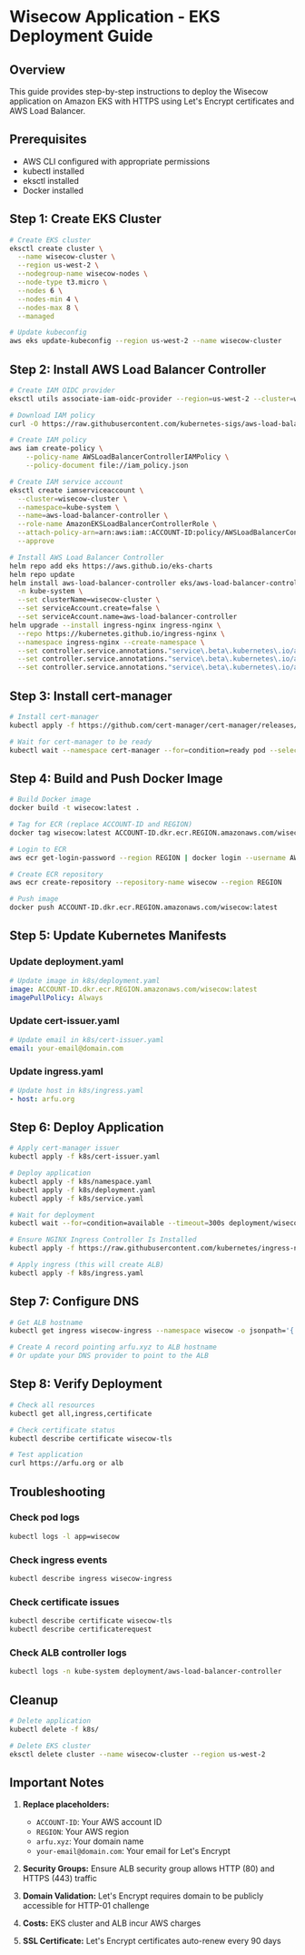 # Wisecow Application - EKS Deployment Guide

## Overview
This guide provides step-by-step instructions to deploy the Wisecow application on Amazon EKS with HTTPS using Let's Encrypt certificates and AWS Load Balancer.

## Prerequisites
- AWS CLI configured with appropriate permissions
- kubectl installed
- eksctl installed
- Docker installed

## Step 1: Create EKS Cluster

```bash
# Create EKS cluster
eksctl create cluster \
  --name wisecow-cluster \
  --region us-west-2 \
  --nodegroup-name wisecow-nodes \
  --node-type t3.micro \
  --nodes 6 \
  --nodes-min 4 \
  --nodes-max 8 \
  --managed

# Update kubeconfig
aws eks update-kubeconfig --region us-west-2 --name wisecow-cluster
```

## Step 2: Install AWS Load Balancer Controller

```bash
# Create IAM OIDC provider
eksctl utils associate-iam-oidc-provider --region=us-west-2 --cluster=wisecow-cluster --approve

# Download IAM policy
curl -O https://raw.githubusercontent.com/kubernetes-sigs/aws-load-balancer-controller/v2.7.2/docs/install/iam_policy.json

# Create IAM policy
aws iam create-policy \
    --policy-name AWSLoadBalancerControllerIAMPolicy \
    --policy-document file://iam_policy.json

# Create IAM service account
eksctl create iamserviceaccount \
  --cluster=wisecow-cluster \
  --namespace=kube-system \
  --name=aws-load-balancer-controller \
  --role-name AmazonEKSLoadBalancerControllerRole \
  --attach-policy-arn=arn:aws:iam::ACCOUNT-ID:policy/AWSLoadBalancerControllerIAMPolicy \
  --approve

# Install AWS Load Balancer Controller
helm repo add eks https://aws.github.io/eks-charts
helm repo update
helm install aws-load-balancer-controller eks/aws-load-balancer-controller \
  -n kube-system \
  --set clusterName=wisecow-cluster \
  --set serviceAccount.create=false \
  --set serviceAccount.name=aws-load-balancer-controller
helm upgrade --install ingress-nginx ingress-nginx \
  --repo https://kubernetes.github.io/ingress-nginx \
  --namespace ingress-nginx --create-namespace \
  --set controller.service.annotations."service\.beta\.kubernetes\.io/aws-load-balancer-type"="nlb" \
  --set controller.service.annotations."service\.beta\.kubernetes\.io/aws-load-balancer-backend-protocol"="tcp" \
  --set controller.service.annotations."service\.beta\.kubernetes\.io/aws-load-balancer-ssl-ports"="443"


```

## Step 3: Install cert-manager

```bash
# Install cert-manager
kubectl apply -f https://github.com/cert-manager/cert-manager/releases/download/v1.13.0/cert-manager.yaml

# Wait for cert-manager to be ready
kubectl wait --namespace cert-manager --for=condition=ready pod --selector=app=cert-manager --timeout=90s
```

## Step 4: Build and Push Docker Image

```bash
# Build Docker image
docker build -t wisecow:latest .

# Tag for ECR (replace ACCOUNT-ID and REGION)
docker tag wisecow:latest ACCOUNT-ID.dkr.ecr.REGION.amazonaws.com/wisecow:latest

# Login to ECR
aws ecr get-login-password --region REGION | docker login --username AWS --password-stdin ACCOUNT-ID.dkr.ecr.REGION.amazonaws.com

# Create ECR repository
aws ecr create-repository --repository-name wisecow --region REGION

# Push image
docker push ACCOUNT-ID.dkr.ecr.REGION.amazonaws.com/wisecow:latest
```

## Step 5: Update Kubernetes Manifests

### Update deployment.yaml
```yaml
# Update image in k8s/deployment.yaml
image: ACCOUNT-ID.dkr.ecr.REGION.amazonaws.com/wisecow:latest
imagePullPolicy: Always
```

### Update cert-issuer.yaml
```yaml
# Update email in k8s/cert-issuer.yaml
email: your-email@domain.com
```

### Update ingress.yaml
```yaml
# Update host in k8s/ingress.yaml
- host: arfu.org
```

## Step 6: Deploy Application

```bash
# Apply cert-manager issuer
kubectl apply -f k8s/cert-issuer.yaml

# Deploy application
kubectl apply -f k8s/namespace.yaml
kubectl apply -f k8s/deployment.yaml
kubectl apply -f k8s/service.yaml

# Wait for deployment
kubectl wait --for=condition=available --timeout=300s deployment/wisecow-deployment -n wisecow

# Ensure NGINX Ingress Controller Is Installed
kubectl apply -f https://raw.githubusercontent.com/kubernetes/ingress-nginx/controller-v1.10.0/deploy/static/provider/cloud/deploy.yaml

# Apply ingress (this will create ALB)
kubectl apply -f k8s/ingress.yaml
```

## Step 7: Configure DNS

```bash
# Get ALB hostname
kubectl get ingress wisecow-ingress --namespace wisecow -o jsonpath='{.status.loadBalancer.ingress[0].hostname}'

# Create A record pointing arfu.xyz to ALB hostname
# Or update your DNS provider to point to the ALB
```

## Step 8: Verify Deployment

```bash
# Check all resources
kubectl get all,ingress,certificate

# Check certificate status
kubectl describe certificate wisecow-tls

# Test application
curl https://arfu.org or alb
```

## Troubleshooting

### Check pod logs
```bash
kubectl logs -l app=wisecow
```

### Check ingress events
```bash
kubectl describe ingress wisecow-ingress
```

### Check certificate issues
```bash
kubectl describe certificate wisecow-tls
kubectl describe certificaterequest
```

### Check ALB controller logs
```bash
kubectl logs -n kube-system deployment/aws-load-balancer-controller
```

## Cleanup

```bash
# Delete application
kubectl delete -f k8s/

# Delete EKS cluster
eksctl delete cluster --name wisecow-cluster --region us-west-2
```

## Important Notes

1. **Replace placeholders:**
   - `ACCOUNT-ID`: Your AWS account ID
   - `REGION`: Your AWS region
   - `arfu.xyz`: Your domain name
   - `your-email@domain.com`: Your email for Let's Encrypt

2. **Security Groups:** Ensure ALB security group allows HTTP (80) and HTTPS (443) traffic

3. **Domain Validation:** Let's Encrypt requires domain to be publicly accessible for HTTP-01 challenge

4. **Costs:** EKS cluster and ALB incur AWS charges

5. **SSL Certificate:** Let's Encrypt certificates auto-renew every 90 days

